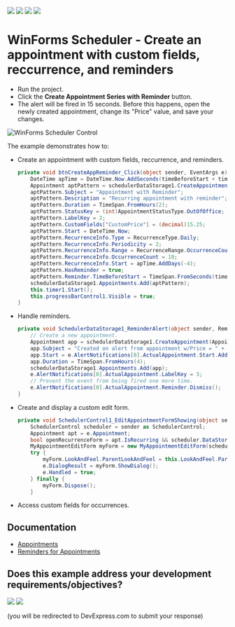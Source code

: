 <!-- default badges list -->
![](https://img.shields.io/endpoint?url=https://codecentral.devexpress.com/api/v1/VersionRange/128633552/18.1.3%2B)
[![](https://img.shields.io/badge/Open_in_DevExpress_Support_Center-FF7200?style=flat-square&logo=DevExpress&logoColor=white)](https://supportcenter.devexpress.com/ticket/details/E382)
[![](https://img.shields.io/badge/📖_How_to_use_DevExpress_Examples-e9f6fc?style=flat-square)](https://docs.devexpress.com/GeneralInformation/403183)
[![](https://img.shields.io/badge/💬_Leave_Feedback-feecdd?style=flat-square)](#does-this-example-address-your-development-requirementsobjectives)
<!-- default badges end -->
# WinForms Scheduler - Create an appointment with custom fields, reccurrence, and reminders

* Run the project.
* Click the **Create Appointment Series with Reminder** button.
* The alert will be fired in 15 seconds. Before this happens, open the newly created appointment, change its "Price" value, and save your changes.

![WinForms Scheduler Control](https://raw.githubusercontent.com/DevExpress-Examples/custom-form-custom-fields-and-custom-actions-on-reminder-alert-e382/18.1.3%2B/media/winforms-scheduler-reminder-alert.gif)

The example demonstrates how to:

* Create an appointment with custom fields, reccurrence, and reminders.

  ```csharp
  private void btnCreateAppReminder_Click(object sender, EventArgs e) {
      DateTime apTime = DateTime.Now.AddSeconds(timeBeforeStart + timeBeforeAlert);
      Appointment aptPattern = schedulerDataStorage1.CreateAppointment(AppointmentType.Pattern);
      aptPattern.Subject = "Appointment with Reminder";
      aptPattern.Description = "Recurring appointment with reminder";
      aptPattern.Duration = TimeSpan.FromHours(2);
      aptPattern.StatusKey = (int)AppointmentStatusType.OutOfOffice;
      aptPattern.LabelKey = 2;
      aptPattern.CustomFields["CustomPrice"] = (decimal)15.25;
      aptPattern.Start = DateTime.Now;
      aptPattern.RecurrenceInfo.Type = RecurrenceType.Daily;
      aptPattern.RecurrenceInfo.Periodicity = 2;
      aptPattern.RecurrenceInfo.Range = RecurrenceRange.OccurrenceCount;
      aptPattern.RecurrenceInfo.OccurrenceCount = 10;
      aptPattern.RecurrenceInfo.Start = apTime.AddDays(-4);
      aptPattern.HasReminder = true;
      aptPattern.Reminder.TimeBeforeStart = TimeSpan.FromSeconds(timeBeforeStart);
      schedulerDataStorage1.Appointments.Add(aptPattern);
      this.timer1.Start();
      this.progressBarControl1.Visible = true;
  }
  ```
* Handle reminders.

  ```csharp
  private void SchedulerDataStorage1_ReminderAlert(object sender, ReminderEventArgs e) {
      // Create a new appointment.
      Appointment app = schedulerDataStorage1.CreateAppointment(AppointmentType.Normal);
      app.Subject = "Created on alert from appointment w/Price = " + e.AlertNotifications[0].ActualAppointment.CustomFields["CustomPrice"];
      app.Start = e.AlertNotifications[0].ActualAppointment.Start.AddHours(2);
      app.Duration = TimeSpan.FromHours(4);
      schedulerDataStorage1.Appointments.Add(app);
      e.AlertNotifications[0].ActualAppointment.LabelKey = 3;
      // Prevent the event from being fired one more time.
      e.AlertNotifications[0].ActualAppointment.Reminder.Dismiss();
  }
  ```
* Create and display a custom edit form.
  
  ```csharp
  private void SchedulerControl1_EditAppointmentFormShowing(object sender, AppointmentFormEventArgs e) {
      SchedulerControl scheduler = sender as SchedulerControl;
      Appointment apt = e.Appointment;
      bool openRecurrenceForm = apt.IsRecurring && scheduler.DataStorage.Appointments.IsNewAppointment(apt);
      MyAppointmentEditForm myForm = new MyAppointmentEditForm(scheduler, apt, openRecurrenceForm);
      try {
          myForm.LookAndFeel.ParentLookAndFeel = this.LookAndFeel.ParentLookAndFeel;
          e.DialogResult = myForm.ShowDialog();
          e.Handled = true;
      } finally {
          myForm.Dispose();
      }
  ```
* Access custom fields for occurrences.


## Documentation

* [Appointments](https://docs.devexpress.com/WindowsForms/1753/controls-and-libraries/scheduler/appointments)
* [Reminders for Appointments](https://docs.devexpress.com/WindowsForms/1778/controls-and-libraries/scheduler/appointments/reminders-for-appointments)
<!-- feedback -->
## Does this example address your development requirements/objectives?

[<img src="https://www.devexpress.com/support/examples/i/yes-button.svg"/>](https://www.devexpress.com/support/examples/survey.xml?utm_source=github&utm_campaign=winforms-scheduler-create-appointments-on-reminder-alert&~~~was_helpful=yes) [<img src="https://www.devexpress.com/support/examples/i/no-button.svg"/>](https://www.devexpress.com/support/examples/survey.xml?utm_source=github&utm_campaign=winforms-scheduler-create-appointments-on-reminder-alert&~~~was_helpful=no)

(you will be redirected to DevExpress.com to submit your response)
<!-- feedback end -->
